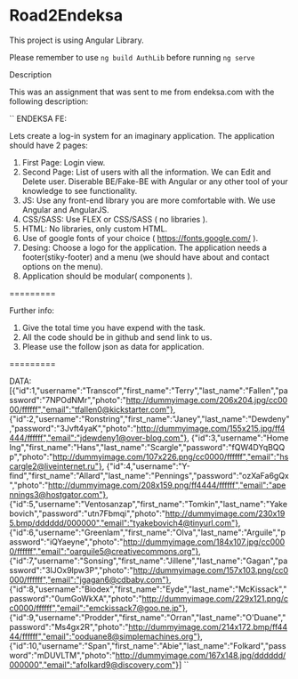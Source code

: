 # Road2Endeksa

This project is using Angular Library.

Please remember to use `ng build AuthLib` before running `ng serve`


Description

This was an assignment that was sent to me from endeksa.com with the following description:

``
ENDEKSA FE:

Lets create a log-in system for an imaginary application. 
The application should have 2 pages:

1. First Page: Login view.
2. Second Page: List of users with all the information. We can Edit and Delete user. Diserable BE/Fake-BE with Angular or any other tool of your knowledge to see functionality.
3. JS: Use any front-end library you are more comfortable with. We use Angular and AngularJS.
4. CSS/SASS: Use FLEX or  CSS/SASS ( no libraries ).
5. HTML: No libraries, only custom HTML.
6. Use of google fonts of your choice ( https://fonts.google.com/ ).
7. Desing: Choose a logo for the application. The application needs a footer(stiky-footer) and a menu (we should have about and contact options on the menu).
8. Application should be modular( components ).

=========

Further info:
1. Give the total time you have expend with the task.
2. All the code should be in github and send link to us.
3. Please use the follow json as data for application.

=========

DATA:
[{"id":1,"username":"Transcof","first_name":"Terry","last_name":"Fallen","password":"7NPOdNMr","photo":"http://dummyimage.com/206x204.jpg/cc0000/ffffff","email":"tfallen0@kickstarter.com"},
{"id":2,"username":"Ronstring","first_name":"Janey","last_name":"Dewdeny","password":"3Jvft4yaK","photo":"http://dummyimage.com/155x215.jpg/ff4444/ffffff","email":"jdewdeny1@over-blog.com"},
{"id":3,"username":"Home Ing","first_name":"Hans","last_name":"Scargle","password":"fQW4DYqBQQp","photo":"http://dummyimage.com/107x226.png/cc0000/ffffff","email":"hscargle2@liveinternet.ru"},
{"id":4,"username":"Y-find","first_name":"Allard","last_name":"Pennings","password":"ozXaFa6gQx","photo":"http://dummyimage.com/208x159.png/ff4444/ffffff","email":"apennings3@hostgator.com"},
{"id":5,"username":"Ventosanzap","first_name":"Tomkin","last_name":"Yakebovich","password":"utn7Fbmqi","photo":"http://dummyimage.com/230x195.bmp/dddddd/000000","email":"tyakebovich4@tinyurl.com"},
{"id":6,"username":"Greenlam","first_name":"Olva","last_name":"Arguile","password":"iQYaeyne","photo":"http://dummyimage.com/184x107.jpg/cc0000/ffffff","email":"oarguile5@creativecommons.org"},
{"id":7,"username":"Sonsing","first_name":"Jillene","last_name":"Gagan","password":"3lJOx9lpw3P","photo":"http://dummyimage.com/157x103.png/cc0000/ffffff","email":"jgagan6@cdbaby.com"},
{"id":8,"username":"Biodex","first_name":"Eyde","last_name":"McKissack","password":"0umGoWkXA","photo":"http://dummyimage.com/229x121.png/cc0000/ffffff","email":"emckissack7@goo.ne.jp"},
{"id":9,"username":"Prodder","first_name":"Orran","last_name":"O'Duane","password":"Ms4gx2R","photo":"http://dummyimage.com/214x172.bmp/ff4444/ffffff","email":"ooduane8@simplemachines.org"},
{"id":10,"username":"Span","first_name":"Abie","last_name":"Folkard","password":"mDUVLTM","photo":"http://dummyimage.com/167x148.jpg/dddddd/000000","email":"afolkard9@discovery.com"}]
``
